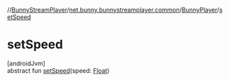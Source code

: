 //[BunnyStreamPlayer](../../../index.md)/[net.bunny.bunnystreamplayer.common](../index.md)/[BunnyPlayer](index.md)/[setSpeed](set-speed.md)

# setSpeed

[androidJvm]\
abstract fun [setSpeed](set-speed.md)(speed: [Float](https://kotlinlang.org/api/core/kotlin-stdlib/kotlin/-float/index.html))